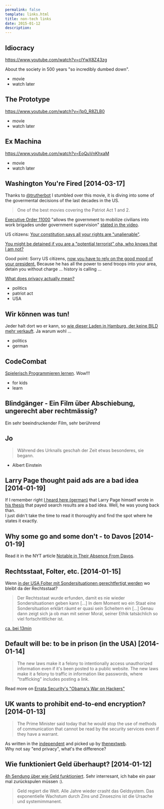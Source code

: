 ```yaml
---
permalink: false
template: links.html
title: non-tech links
date: 2015-01-12
description:
---
```


## Idiocracy

https://www.youtube.com/watch?v=clYwX8Z43zg

About the society in 500 years "so incredibly dumbed down".

* movie
* watch later

## The Prototype

https://www.youtube.com/watch?v=j1p0_R8ZLB0

* movie
* watch later

## Ex Machina

https://www.youtube.com/watch?v=EoQuVnKhxaM

* movie
* watch later

## Washington You're Fired [2014-03-17]

Thanks to [@trutherbot] I stumbled over this movie, it is diving into some of the
govermental decisions of the last decades in the US.

> One of the best movies covering the Patriot Act 1 and 2.

[Executive Order 11000][3] "allows the government to mobilize civilians into work brigades 
under government supervision" [stated in the video][4].

US citizens: [Your constitution says all your rights are "unalienable"][5]. 

[You might be detained if you are a "potential terrorist"
oha, who knows that I am not?][6]

Good point: Sorry US citizens, [now you have to rely on the good mood of your president.][7]
Because he has all the power to send troops into your area, detain you without charge ...
history is calling ...

[What does privacy actually mean?][8]

[@trutherbot]: https://twitter.com/trutherbot
[3]: http://www.disastercenter.com/laworder/11000.htm
[4]: https://www.youtube.com/watch?v=3Ow5e15_RGc&t=1216
[5]: https://www.youtube.com/watch?v=3Ow5e15_RGc&t=1287
[6]: https://www.youtube.com/watch?v=3Ow5e15_RGc&t=1504
[7]: https://www.youtube.com/watch?v=3Ow5e15_RGc&t=1742
[8]: https://www.youtube.com/watch?v=3Ow5e15_RGc&t=3163

* politics
* patriot act
* USA

## Wir können was tun!

Jeder halt dort wo er kann, so [wie dieser Laden in Hamburg, der keine BILD mehr verkauft][2]. Ja warum wohl ...

[2]: http://urbanshit.de/bild-boykott-hamburg/

* politics
* german

## CodeCombat

[Spielerisch Programmieren lernen][1]. Wow!!!

[1]: http://codecombat.com/

* for kids
* learn

## Blindgänger - Ein Film über Abschiebung, ungerecht aber rechtmässig?

Ein sehr beeindruckender Film, sehr berührend

## Jo

> Während des Urknalls geschah der Zeit etwas besonderes, 
> sie begann.

- Albert Einstein

## Larry Page thought paid ads are a bad idea [2014-01-19]

If I remember right [I heard here (german)](http://www.ardmediathek.de/tv/Reportage-Dokumentation/Die-Story-im-Ersten-Die-geheime-Macht-v/Das-Erste/Video?documentId=25070276&bcastId=799280) that 
Larry Page himself wrote in [his thesis](http://infolab.stanford.edu/~backrub/google.html) 
that payed search results are a bad idea. Well, he was young back than.  
I just didn't take the time to read it thoroughly and find the spot where he states it exactly.

## Why some go and some don't - to Davos [2014-01-19]

Read it in the NYT article [Notable in Their Absence From Davos](http://dealbook.nytimes.com/2014/01/20/notable-in-their-absence-from-davos/).

## Rechtsstaat, Folter, etc. [2014-01-15]

Wenn [in der USA Folter mit Sondersituationen gerechtfertigt werden](http://www.progressive.org/news/2014/12/187936/war-how-cia-justifies-torture)
wo bleibt da der Rechtsstaat?

> Der Rechtsstaat wurde erfunden, damit es nie wieder Sondersituationen geben kann [...]
> In dem Moment wo ein Staat eine Sondersituation erklärt räumt er quasi sein Scheitern ein [...]
> Genau dann zeigt sich ja ob man mit seiner Moral, seiner Ethik tatsächlich so viel fortschrittlicher
> ist.

[ca. bei 13min](http://kenfm.de/blog/2014/12/17/cia-folterbericht/)

## Default will be: to be in prison (in the USA) [2014-01-14]

> The new laws make it a felony to intentionally access unauthorized information even if it's been posted to a public website. The new laws make it a felony to traffic in information like passwords, where "trafficking" includes posting a link.

Read more on [Errata Security's "Obama's War on Hackers"](http://blog.erratasec.com/2015/01/obams-war-on-hackers.html#.VLZx4qcqmnQ)

## UK wants to prohibit end-to-end encryption? [2014-01-13]

> The Prime Minister said today that he would stop the use of methods of communication that cannot be read by the security services even if they have a warrant.

As written in the [independent](http://www.independent.co.uk/life-style/gadgets-and-tech/news/whatsapp-and-snapchat-could-be-banned-under-new-surveillance-plans-9973035.html)
and picked up by [thenextweb](http://thenextweb.com/opinion/2015/01/13/david-camerons-plan-ban-end-end-encryption-catastrophic-internet-freedom/).  
Why not say "end privacy", what's the difference?


## Wie funktioniert Geld überhaupt? [2014-01-12]

[4h Sendung über wie Geld funktioniert](http://vimeo.com/33908662). Sehr interresant,
ich habe ein paar mal zurückspulen müssen :).

> Geld regiert die Welt. Alle Jahre wieder crasht das Geldsystem. Das exponentielle Wachstum durch Zins und Zinseszins ist die Ursache und systemimmanent.

